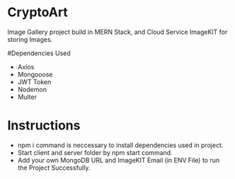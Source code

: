 # CryptoArt
Image Gallery project build in MERN Stack, and Cloud Service ImageKIT for storing Images.

#Dependencies Used 
- Axios
- Mongooose
- JWT Token
- Nodemon
- Multer
  
# Instructions
- npm i command is neccessary to install dependencies used in project.
- Start client and server folder by npm start command.
- Add your own MongoDB URL and ImageKIT Email (in ENV File) to run the Project Successfully.
